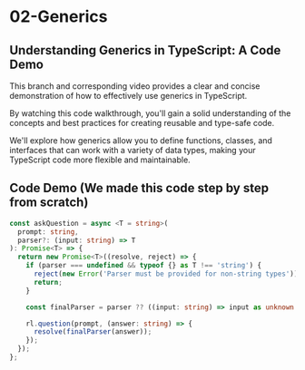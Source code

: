 # 02-Generics

## Understanding Generics in TypeScript: A Code Demo

This branch and corresponding video provides a clear and concise demonstration of how to effectively use generics in TypeScript. 

By watching this code walkthrough, you'll gain a solid understanding of the concepts and best practices for creating reusable and type-safe code. 

We'll explore how generics allow you to define functions, classes, and interfaces that can work with a variety of data types, making your TypeScript code more flexible and maintainable.

## Code Demo (We made this code step by step from scratch)

```ts
const askQuestion = async <T = string>(
  prompt: string,
  parser?: (input: string) => T
): Promise<T> => {
  return new Promise<T>((resolve, reject) => {
    if (parser === undefined && typeof {} as T !== 'string') {
      reject(new Error('Parser must be provided for non-string types'));
      return;
    }

    const finalParser = parser ?? ((input: string) => input as unknown as T);

    rl.question(prompt, (answer: string) => {
      resolve(finalParser(answer));
    });
  });
};
```
